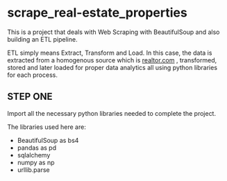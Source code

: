 # scrape_real-estate_properties
This is a project that deals with Web Scraping with BeautifulSoup and also building an ETL pipeline.

ETL simply means Extract, Transform and Load. In this case, the data is extracted from a homogenous source which 
is [realtor.com](https://www.realtor.com/) , transformed, stored and later loaded for proper data analytics all using 
python libraries for each process.
## STEP ONE
Import all the necessary python libraries needed to complete the project.

The libraries used here are:

+ BeautifulSoup as bs4
+ pandas as pd
+ sqlalchemy
+ numpy as np
+ urllib.parse
